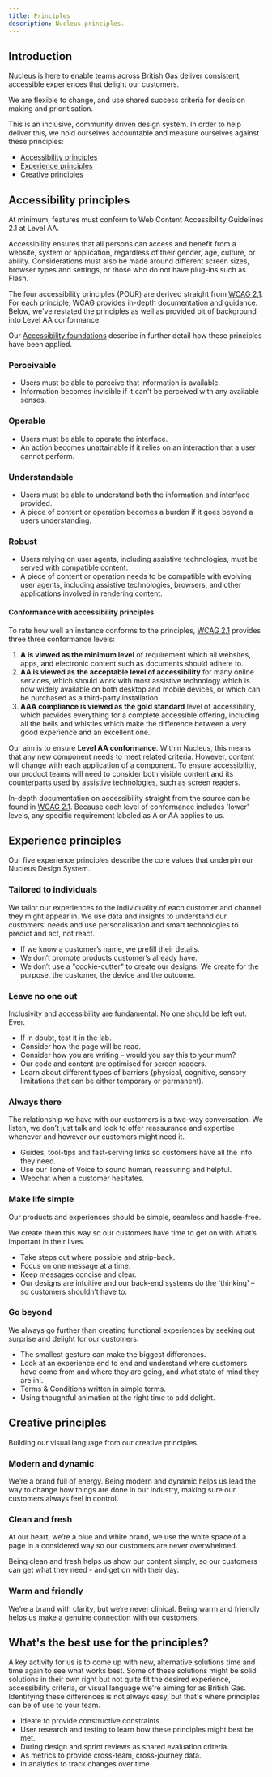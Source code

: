 ```yaml
---
title: Principles
description: Nucleus principles.
---
```


## Introduction

Nucleus is here to enable teams across British Gas deliver consistent, accessible experiences that delight our customers.

We are flexible to change, and use shared success criteria for decision making and prioritisation.

This is an inclusive, community driven design system. In order to help deliver this, we hold ourselves accountable and measure ourselves against these principles: 

* [Accessibility principles](#accessibility-principles)
* [Experience principles](#experience-principles)
* [Creative principles](#creative-principles)


## Accessibility principles

At minimum, features must conform to Web Content Accessibility Guidelines 2.1 at Level AA.

Accessibility ensures that all persons can access and benefit from a website, system or application, regardless of their gender, age, culture, or ability. Considerations must also be made around different screen sizes, browser types and settings, or those who do not have plug-ins such as Flash.

The four accessibility principles (POUR) are derived straight from [WCAG 2.1](https://www.w3.org/TR/WCAG21/). For each principle, WCAG provides in-depth documentation and guidance. Below, we've restated the principles as well as provided bit of background into Level AA conformance.

Our [Accessibility foundations](getting-started/accessibility.md) describe in further detail how these principles have been applied.

### Perceivable

* Users must be able to perceive that information is available.
* Information becomes invisible if it can't be perceived with any available senses.

### Operable

* Users must be able to operate the interface.
* An action becomes unattainable if it relies on an interaction that a user cannot perform.

### Understandable

* Users must be able to understand both the information and interface provided.
* A piece of content or operation becomes a burden if it goes beyond a users understanding.

### Robust

* Users relying on user agents, including assistive technologies, must be served with compatible content.
* A piece of content or operation needs to be compatible with evolving user agents, including assistive technologies, browsers, and other applications involved in rendering content.

#### Conformance with accessibility principles

To rate how well an instance conforms to the principles, [WCAG 2.1](https://www.w3.org/TR/WCAG21/#perceivable) provides three three conformance levels:

1. **A is viewed as the minimum level** of requirement which all websites, apps, and electronic content such as documents should adhere to.
2. **AA is viewed as the acceptable level of accessibility** for many online services, which should work with most assistive technology which is now widely available on both desktop and mobile devices, or which can be purchased as a third-party installation.
3. **AAA compliance is viewed as the gold standard** level of accessibility, which provides everything for a complete accessible offering, including all the bells and whistles which make the difference between a very good experience and an excellent one.

Our aim is to ensure **Level AA conformance**. Within Nucleus, this means that any new component needs to meet related criteria. However, content will change with each application of a component. To ensure accessibility, our product teams will need to consider both visible content and its counterparts used by assistive technologies, such as screen readers.

In-depth documentation on accessibility straight from the source can be found in [WCAG 2.1](https://www.w3.org/TR/WCAG21/#location). Because each level of conformance includes 'lower' levels, any specific requirement labeled as A or AA applies to us.


## Experience principles

Our five experience principles describe the core values that underpin our Nucleus Design System.

### Tailored to individuals

We tailor our experiences to the individuality of each customer and channel they might appear in. We use data and insights to understand our customers’ needs and use personalisation and smart technologies to predict and act, not react.

* If we know a customer’s name, we prefill their details.
* We don’t promote products customer’s already have.
* We don’t use a "cookie-cutter" to create our designs. We create for the purpose, the customer, the device and the outcome.

### Leave no one out

Inclusivity and accessibility are fundamental. No one should be left out. Ever.

* If in doubt, test it in the lab.
* Consider how the page will be read.
* Consider how you are writing – would you say this to your mum?
* Our code and content are optimised for screen readers.
* Learn about different types of barriers (physical, cognitive, sensory limitations that can be either temporary or permanent).

### Always there

The relationship we have with our customers is a two-way conversation.  We listen, we don’t just talk and look to offer reassurance and expertise whenever and however our customers might need it.

* Guides, tool-tips and fast-serving links so customers have all the info they need.
* Use our Tone of Voice to sound human, reassuring and helpful.
* Webchat when a customer hesitates.

### Make life simple

Our products and experiences should be simple, seamless and hassle-free.

We create them this way so our customers have time to get on with what’s important in their lives.

* Take steps out where possible and strip-back.
* Focus on one message at a time.
* Keep messages concise and clear.
* Our designs are intuitive and our back-end systems do the 'thinking' – so customers shouldn’t have to.

### Go beyond

We always go further than creating functional experiences by seeking out surprise and delight for our customers.

* The smallest gesture can make the biggest differences.
* Look at an experience end to end and understand where customers have come from and where they are going, and what state of mind they are in!.
* Terms & Conditions written in simple terms.
* Using thoughtful animation at the right time to add delight.


## Creative principles

Building our visual language from our creative principles.

### Modern and dynamic

We’re a brand full of energy. Being modern and dynamic helps us lead the way to change how things are done in our industry, making sure our customers always feel in control.

### Clean and fresh

At our heart, we’re a blue and white brand, we use the white space of a page in a considered way so our customers are never overwhelmed.

Being clean and fresh helps us show our content simply, so our customers can get what they need - and get on with their day.

### Warm and friendly

We’re a brand with clarity, but we’re never clinical. Being warm and friendly helps us make a genuine connection with our customers.

## What's the best use for the principles?

A key activity for us  is to come up with new, alternative solutions time and time again to see what works best. Some of these solutions might be solid solutions in their own right but not quite fit the desired experience, accessibility criteria, or visual language we're aiming for as British Gas. Identifying these differences is not always easy, but that's where principles can be of use to your team.

* Ideate to provide constructive constraints.
* User research and testing to learn how these principles might best be met.
* During design and sprint reviews as shared evaluation criteria.
* As metrics to provide cross-team, cross-journey data.
* In analytics to track changes over time.
